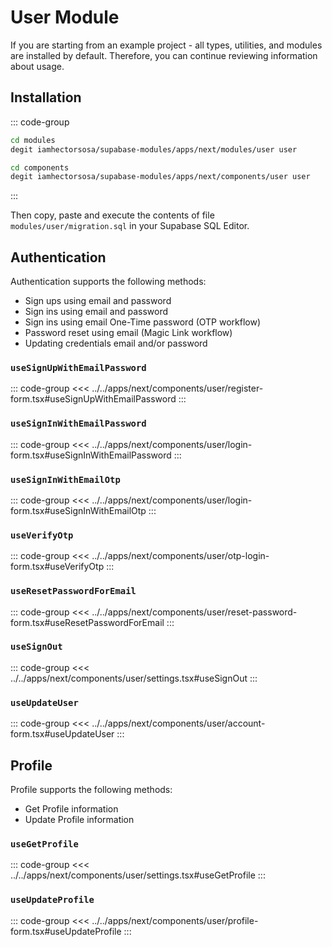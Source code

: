 # User Module

If you are starting from an example project - all types, utilities, and modules are installed by default. Therefore, you can continue reviewing information about usage.

## Installation

::: code-group

```bash [Install module]
cd modules
degit iamhectorsosa/supabase-modules/apps/next/modules/user user
```

```bash [Install components]
cd components
degit iamhectorsosa/supabase-modules/apps/next/components/user user
```

:::

Then copy, paste and execute the contents of file `modules/user/migration.sql` in your Supabase SQL Editor.

## Authentication

Authentication supports the following methods:
* Sign ups using email and password
* Sign ins using email and password
* Sign ins using email One-Time password (OTP workflow)
* Password reset using email (Magic Link workflow)
* Updating credentials email and/or password

### `useSignUpWithEmailPassword`

::: code-group
<<< ../../apps/next/components/user/register-form.tsx#useSignUpWithEmailPassword
:::

### `useSignInWithEmailPassword`

::: code-group
<<< ../../apps/next/components/user/login-form.tsx#useSignInWithEmailPassword
:::

### `useSignInWithEmailOtp`

::: code-group
<<< ../../apps/next/components/user/login-form.tsx#useSignInWithEmailOtp
:::

### `useVerifyOtp`

::: code-group
<<< ../../apps/next/components/user/otp-login-form.tsx#useVerifyOtp
:::


### `useResetPasswordForEmail`

::: code-group
<<< ../../apps/next/components/user/reset-password-form.tsx#useResetPasswordForEmail
:::

### `useSignOut`

::: code-group
<<< ../../apps/next/components/user/settings.tsx#useSignOut
:::

### `useUpdateUser`

::: code-group
<<< ../../apps/next/components/user/account-form.tsx#useUpdateUser
:::

## Profile

Profile supports the following methods:
* Get Profile information
* Update Profile information

### `useGetProfile`

::: code-group
<<< ../../apps/next/components/user/settings.tsx#useGetProfile
:::

### `useUpdateProfile`

::: code-group
<<< ../../apps/next/components/user/profile-form.tsx#useUpdateProfile
:::

